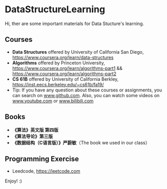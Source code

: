 # DataStructureLearning
Hi, ther are some important materials for Data Stucture's learning. 

## Courses
- **Data Structures** offered by University of California San Diego, https://www.coursera.org/learn/data-structures
- **Algorithms** offered by Princeton University, https://www.coursera.org/learn/algorithms-part1 && https://www.coursera.org/learn/algorithms-part2
- **CS 61B** offered by University of California Berkley, https://inst.eecs.berkeley.edu/~cs61b/fa19/
- Tip: If you have any question about these courses or assignments, you can search on www.github.com. Also, you can watch some videos on www.youtube.com or www.bilibili.com


## Books
- **《算法》英文版 第四版** 
- **《算法导论》第三版**
- **《数据结构（C语言版）》严蔚敏**（The book we used in our class）

## Programming Exercise
- Leedcode, https://leetcode.com


Enjoy! :)
